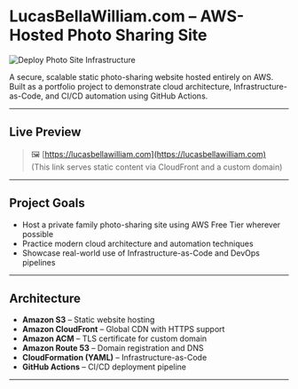 # LucasBellaWilliam.com – AWS-Hosted Photo Sharing Site

![Deploy Photo Site Infrastructure](https://github.com/kmgoehring/photo-site-aws/actions/workflows/deploy.yml/badge.svg)

A secure, scalable static photo-sharing website hosted entirely on AWS.  
Built as a portfolio project to demonstrate cloud architecture, Infrastructure-as-Code, and CI/CD automation using GitHub Actions.

---

## Live Preview

> 🖼️ [https://lucasbellawilliam.com](https://lucasbellawilliam.com)  
> (This link serves static content via CloudFront and a custom domain)

---
## Project Goals

- Host a private family photo-sharing site using AWS Free Tier wherever possible
- Practice modern cloud architecture and automation techniques
- Showcase real-world use of Infrastructure-as-Code and DevOps pipelines

---
## Architecture

- **Amazon S3** – Static website hosting
- **Amazon CloudFront** – Global CDN with HTTPS support
- **Amazon ACM** – TLS certificate for custom domain
- **Amazon Route 53** – Domain registration and DNS
- **CloudFormation (YAML)** – Infrastructure-as-Code
- **GitHub Actions** – CI/CD deployment pipeline

---
